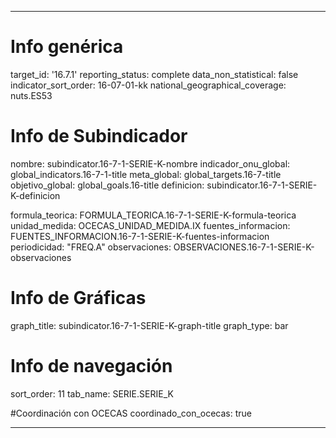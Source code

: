 ---

# Info genérica
target_id: '16.7.1'
reporting_status: complete
data_non_statistical: false
indicator_sort_order: 16-07-01-kk
national_geographical_coverage: nuts.ES53

# Info de Subindicador
nombre: subindicator.16-7-1-SERIE-K-nombre
indicador_onu_global: global_indicators.16-7-1-title
meta_global: global_targets.16-7-title
objetivo_global: global_goals.16-title
definicion: subindicator.16-7-1-SERIE-K-definicion

formula_teorica: FORMULA_TEORICA.16-7-1-SERIE-K-formula-teorica
unidad_medida: OCECAS_UNIDAD_MEDIDA.IX
fuentes_informacion: FUENTES_INFORMACION.16-7-1-SERIE-K-fuentes-informacion
periodicidad: "FREQ.A"
observaciones: OBSERVACIONES.16-7-1-SERIE-K-observaciones

# Info de Gráficas
graph_title: subindicator.16-7-1-SERIE-K-graph-title
graph_type: bar

# Info de navegación
sort_order: 11
tab_name: SERIE.SERIE_K

#Coordinación con OCECAS
coordinado_con_ocecas: true

---